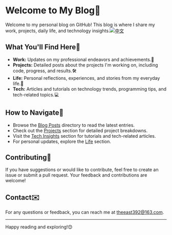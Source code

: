 # Welcome to My Blog🌟

Welcome to my personal blog on GitHub! This blog is where I share my work, projects, daily life, and technology insights.[![中文](https://img.shields.io/badge/中文版本-Click%20Here-blue)](./README_zh.md)

## What You'll Find Here🚀

- **Work:** Updates on my professional endeavors and achievements.💼
- **Projects:** Detailed posts about the projects I'm working on, including code, progress, and results.🛠️
- **Life:** Personal reflections, experiences, and stories from my everyday life.🌿
- **Tech:** Articles and tutorials on technology trends, programming tips, and tech-related topics.💻

## How to Navigate🔗

- Browse the [Blog Posts](./posts) directory to read the latest entries.
- Check out the [Projects](./projects) section for detailed project breakdowns.
- Visit the [Tech Insights](./tech) section for tutorials and tech-related articles.
- For personal updates, explore the [Life](./life) section.

## Contributing🎉

If you have suggestions or would like to contribute, feel free to create an issue or submit a pull request. Your feedback and contributions are welcome!

## Contact✉️

For any questions or feedback, you can reach me at [theeast392@163.com](mailto:theeast392@163.com).

---

Happy reading and exploring!😊
